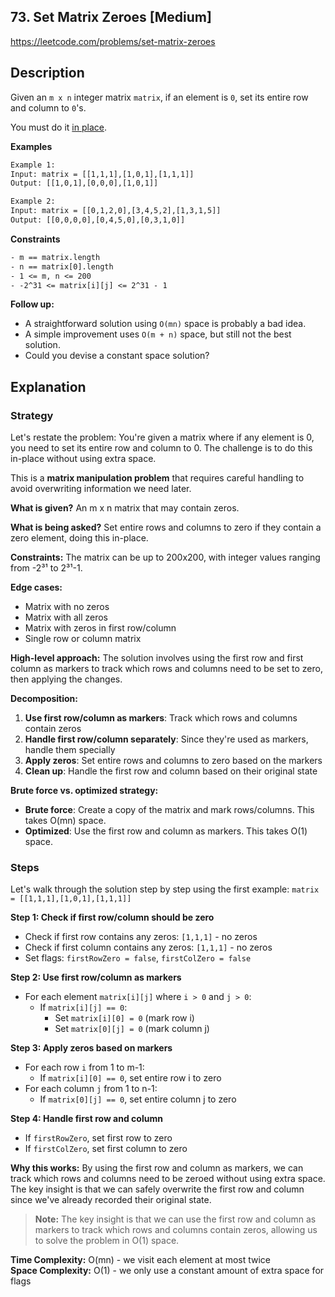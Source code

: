 ## 73. Set Matrix Zeroes [Medium]

https://leetcode.com/problems/set-matrix-zeroes

## Description
Given an `m x n` integer matrix `matrix`, if an element is `0`, set its entire row and column to `0`'s.

You must do it [in place](https://en.wikipedia.org/wiki/In-place_algorithm).

**Examples**

```tex
Example 1:
Input: matrix = [[1,1,1],[1,0,1],[1,1,1]]
Output: [[1,0,1],[0,0,0],[1,0,1]]

Example 2:
Input: matrix = [[0,1,2,0],[3,4,5,2],[1,3,1,5]]
Output: [[0,0,0,0],[0,4,5,0],[0,3,1,0]]
```

**Constraints**
```tex
- m == matrix.length
- n == matrix[0].length
- 1 <= m, n <= 200
- -2^31 <= matrix[i][j] <= 2^31 - 1
```

**Follow up:**
- A straightforward solution using `O(mn)` space is probably a bad idea.
- A simple improvement uses `O(m + n)` space, but still not the best solution.
- Could you devise a constant space solution?

## Explanation

### Strategy
Let's restate the problem: You're given a matrix where if any element is 0, you need to set its entire row and column to 0. The challenge is to do this in-place without using extra space.

This is a **matrix manipulation problem** that requires careful handling to avoid overwriting information we need later.

**What is given?** An m x n matrix that may contain zeros.

**What is being asked?** Set entire rows and columns to zero if they contain a zero element, doing this in-place.

**Constraints:** The matrix can be up to 200x200, with integer values ranging from -2³¹ to 2³¹-1.

**Edge cases:** 
- Matrix with no zeros
- Matrix with all zeros
- Matrix with zeros in first row/column
- Single row or column matrix

**High-level approach:**
The solution involves using the first row and first column as markers to track which rows and columns need to be set to zero, then applying the changes.

**Decomposition:**
1. **Use first row/column as markers**: Track which rows and columns contain zeros
2. **Handle first row/column separately**: Since they're used as markers, handle them specially
3. **Apply zeros**: Set entire rows and columns to zero based on the markers
4. **Clean up**: Handle the first row and column based on their original state

**Brute force vs. optimized strategy:**
- **Brute force**: Create a copy of the matrix and mark rows/columns. This takes O(mn) space.
- **Optimized**: Use the first row and column as markers. This takes O(1) space.

### Steps
Let's walk through the solution step by step using the first example: `matrix = [[1,1,1],[1,0,1],[1,1,1]]`

**Step 1: Check if first row/column should be zero**
- Check if first row contains any zeros: `[1,1,1]` - no zeros
- Check if first column contains any zeros: `[1,1,1]` - no zeros
- Set flags: `firstRowZero = false`, `firstColZero = false`

**Step 2: Use first row/column as markers**
- For each element `matrix[i][j]` where `i > 0` and `j > 0`:
  - If `matrix[i][j] == 0`:
    - Set `matrix[i][0] = 0` (mark row i)
    - Set `matrix[0][j] = 0` (mark column j)

**Step 3: Apply zeros based on markers**
- For each row `i` from 1 to m-1:
  - If `matrix[i][0] == 0`, set entire row i to zero
- For each column `j` from 1 to n-1:
  - If `matrix[0][j] == 0`, set entire column j to zero

**Step 4: Handle first row and column**
- If `firstRowZero`, set first row to zero
- If `firstColZero`, set first column to zero

**Why this works:**
By using the first row and column as markers, we can track which rows and columns need to be zeroed without using extra space. The key insight is that we can safely overwrite the first row and column since we've already recorded their original state.

> **Note:** The key insight is that we can use the first row and column as markers to track which rows and columns contain zeros, allowing us to solve the problem in O(1) space.

**Time Complexity:** O(mn) - we visit each element at most twice  
**Space Complexity:** O(1) - we only use a constant amount of extra space for flags
